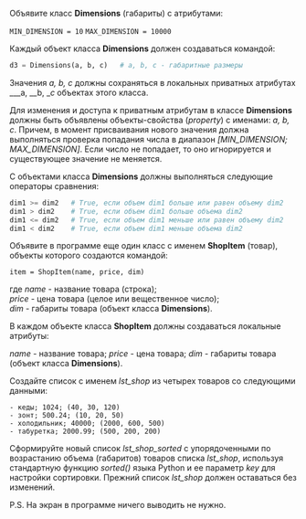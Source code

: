 Объявите класс **Dimensions** (габариты) с атрибутами:

`MIN_DIMENSION = 10`
`MAX_DIMENSION = 10000`

Каждый объект класса **Dimensions** должен создаваться командой:
```python
d3 = Dimensions(a, b, c)   # a, b, c - габаритные размеры
```
Значения _a, b, c_ должны сохраняться в локальных приватных атрибутах ___a, __b, __c_ объектах этого класса.

Для изменения и доступа к приватным атрибутам в классе **Dimensions** должны быть объявлены объекты-свойства (_property_) с именами: _a, b, c_. Причем, в момент присваивания нового значения должна выполняться проверка попадания числа в диапазон _[MIN_DIMENSION; MAX_DIMENSION]_. Если число не попадает, то оно игнорируется и существующее значение не меняется.

С объектами класса **Dimensions** должны выполняться следующие операторы сравнения:
```python
dim1 >= dim2   # True, если объем dim1 больше или равен объему dim2
dim1 > dim2    # True, если объем dim1 больше объема dim2
dim1 <= dim2   # True, если объем dim1 меньше или равен объему dim2
dim1 < dim2    # True, если объем dim1 меньше объема dim2
```
Объявите в программе еще один класс с именем **ShopItem** (товар), объекты которого создаются командой:

`item = ShopItem(name, price, dim)`

где _name_ - название товара (строка);  
_price_ - цена товара (целое или вещественное число);  
_dim_ - габариты товара (объект класса **Dimensions**).

В каждом объекте класса **ShopItem** должны создаваться локальные атрибуты:

_name_ - название товара;
_price_ - цена товара;
_dim_ - габариты товара (объект класса **Dimensions**).

Создайте список с именем _lst_shop_ из четырех товаров со следующими данными:
```
- кеды; 1024; (40, 30, 120)
- зонт; 500.24; (10, 20, 50)
- холодильник; 40000; (2000, 600, 500)
- табуретка; 2000.99; (500, 200, 200)
```
Сформируйте новый список _lst_shop_sorted_ с упорядоченными по возрастанию объема (габаритов) товаров списка _lst_shop_, используя стандартную функцию _sorted()_ языка Python и ее параметр _key_ для настройки сортировки. Прежний список _lst_shop_ должен оставаться без изменений.

P.S. На экран в программе ничего выводить не нужно.